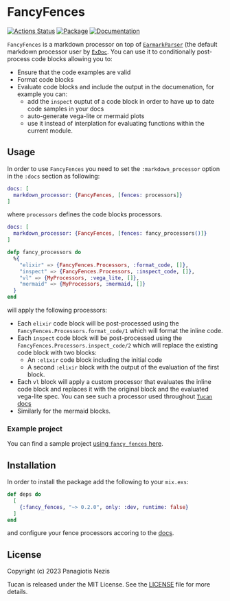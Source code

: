 # FancyFences

[![Actions Status](https://github.com/pnezis/fancy_fences/actions/workflows/elixir.yml/badge.svg)](https://github.com/pnezis/fancy_fences/actions)
[![Package](https://img.shields.io/badge/-Package-important)](https://hex.pm/packages/fancy_fences)
[![Documentation](https://img.shields.io/badge/-Documentation-blueviolet)](https://hexdocs.pm/fancy_fences)

`FancyFences` is a markdown processor on top of [`EarmarkParser`](https://github.com/pragdave/earmark)
(the default markdown processor user by [`ExDoc`](https://github.com/elixir-lang/ex_doc). You can
use it to conditionally post-process code blocks allowing you to:

- Ensure that the code examples are valid
- Format code blocks
- Evaluate code blocks and include the output in the documenation, for example you can:
  - add the `inspect` ouptut of a code block in order to have up to date code samples in your docs
  - auto-generate vega-lite or mermaid plots
  - use it instead of interplation for evaluating functions within the current module.

## Usage

In order to use `FancyFences` you need to set the `:markdown_processor` option
in the `:docs` section as following:

```elixir
docs: [
  markdown_processor: {FancyFences, [fences: processors]}
]
```

where `processors` defines the code blocks processors.

```elixir
docs: [
  markdown_processor: {FancyFences, [fences: fancy_processors()]}
]

defp fancy_processors do
  %{
    "elixir" => {FancyFences.Processors, :format_code, []},
    "inspect" => {FancyFences.Processors, :inspect_code, []},
    "vl" => {MyProcessors, :vega_lite, []},
    "mermaid" => {MyProcessors, :mermaid, []}
  }
end
```

will apply the following processors:

- Each `elixir` code block will be post-processed using the `FancyFences.Processors.format_code/1`
which will format the inline code.
- Each `inspect` code block will be post-processed using the `FancyFences.Processors.inspect_code/2`
which will replace the existing code block with two blocks:
  - An `:elixir` code block including the initial code
  - A second `:elixir` block with the output of the evaluation of the first block.
- Each `vl` block will apply a custom processor that evaluates the inline code
block and replaces it with the original block and the evaluated vega-lite spec.
You can see such a processor used throughout [`Tucan` docs](https://hexdocs.pm/tucan/Tucan.html)
- Similarly for the mermaid blocks.

### Example project

You can find a sample project [using `fancy_fences` here](https://github.com/pnezis/fancy_fences_example).

## Installation

In order to install the package add the following to your `mix.exs`:

```elixir
def deps do
  [
    {:fancy_fences, "~> 0.2.0", only: :dev, runtime: false}
  ]
end
```

and configure your fence processors accoring to the [docs](https://hexdocs.pm/fancy_fences).

## License

Copyright (c) 2023 Panagiotis Nezis

Tucan is released under the MIT License. See the [LICENSE](LICENSE) file for more
details.
